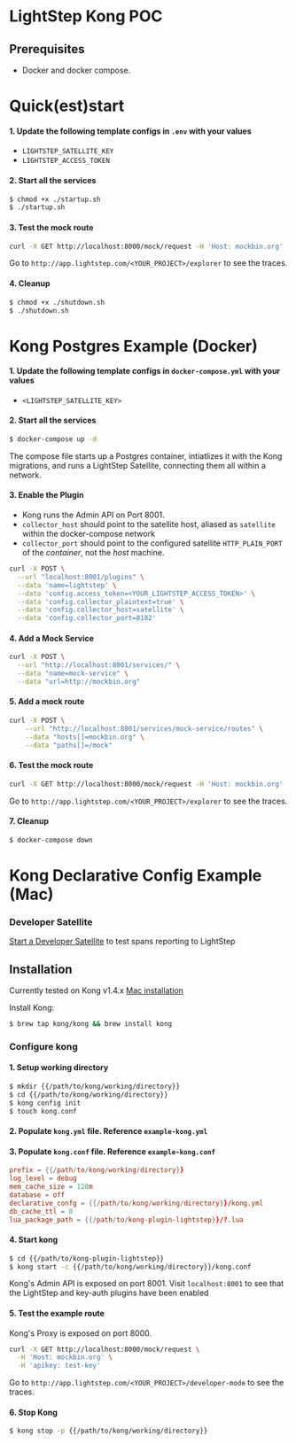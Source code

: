 # LightStep Kong POC

## Prerequisites

- Docker and docker compose.

# Quick(est)start

#### 1. Update the following template configs in `.env` with your values

- `LIGHTSTEP_SATELLITE_KEY`
- `LIGHTSTEP_ACCESS_TOKEN`

#### 2. Start all the services

```bash
$ chmod +x ./startup.sh
$ ./startup.sh
```

#### 3. Test the mock route

```bash
curl -X GET http://localhost:8000/mock/request -H 'Host: mockbin.org'
```

Go to `http://app.lightstep.com/<YOUR_PROJECT>/explorer` to see the traces.

#### 4. Cleanup

```bash
$ chmod +x ./shutdown.sh
$ ./shutdown.sh
```

# Kong Postgres Example (Docker)

#### 1. Update the following template configs in `docker-compose.yml` with your values

- `<LIGHTSTEP_SATELLITE_KEY>`

#### 2. Start all the services

```bash
$ docker-compose up -d
```

The compose file starts up a Postgres container, intiatlizes it with the Kong migrations, and runs a LightStep Satellite, connecting them all within a network.

#### 3. Enable the Plugin

- Kong runs the Admin API on Port 8001.
- `collector_host` should point to the satellite host, aliased as `satellite` within the docker-compose network
- `collector_port` should point to the configured satellite `HTTP_PLAIN_PORT` of the _container_, not the _host_ machine.

```bash
curl -X POST \
  --url "localhost:8001/plugins" \
  --data 'name=lightstep' \
  --data 'config.access_token=<YOUR_LIGHTSTEP_ACCESS_TOKEN>' \
  --data 'config.collector_plaintext=true' \
  --data 'config.collector_host=satellite' \
  --data 'config.collector_port=8182'
```

#### 4. Add a Mock Service

```bash
curl -X POST \
  --url "http://localhost:8001/services/" \
  --data "name=mock-service" \
  --data "url=http://mockbin.org"
```

#### 5. Add a mock route

```bash
curl -X POST \
    --url "http://localhost:8001/services/mock-service/routes" \
    --data "hosts[]=mockbin.org" \
    --data "paths[]=/mock"
```

#### 6. Test the mock route

```bash
curl -X GET http://localhost:8000/mock/request -H 'Host: mockbin.org'
```

Go to `http://app.lightstep.com/<YOUR_PROJECT>/explorer` to see the traces.

#### 7. Cleanup

```bash
$ docker-compose down
```

# Kong Declarative Config Example (Mac)

### Developer Satellite

[Start a Developer Satellite](https://docs.lightstep.com/docs/use-developer-mode) to test spans reporting to LightStep

## Installation

Currently tested on Kong v1.4.x [Mac installation](https://docs.konghq.com/install/macos/)

Install Kong:

```bash
$ brew tap kong/kong && brew install kong
```

### Configure kong

#### 1. Setup working directory

```bash
$ mkdir {{/path/to/kong/working/directory}}
$ cd {{/path/to/kong/working/directory}}
$ kong config init
$ touch kong.conf
```

#### 2. Populate `kong.yml` file. Reference `example-kong.yml`

#### 3. Populate `kong.conf` file. Reference `example-kong.conf`

```conf
prefix = {{/path/to/kong/working/directory}}
log_level = debug
mem_cache_size = 128m
database = off
declarative_confg = {{/path/to/kong/working/directory}}/kong.yml
db_cache_ttl = 0
lua_package_path = {{/path/to/kong-plugin-lightstep}}/?.lua
```

#### 4. Start kong

```bash
$ cd {{/path/to/kong-plugin-lightstep}}
$ kong start -c {{/path/to/kong/working/directory}}/kong.conf
```

Kong's Admin API is exposed on port 8001. Visit `localhost:8001` to see that the LightStep and key-auth plugins have been enabled

#### 5. Test the example route

Kong's Proxy is exposed on port 8000.

```bash
curl -X GET http://localhost:8000/mock/request \
  -H 'Host: mockbin.org' \
  -H 'apikey: test-key'
```

Go to `http://app.lightstep.com/<YOUR_PROJECT>/developer-mode` to see the traces.

#### 6. Stop Kong

```bash
$ kong stop -p {{/path/to/kong/working/directory}}
```
